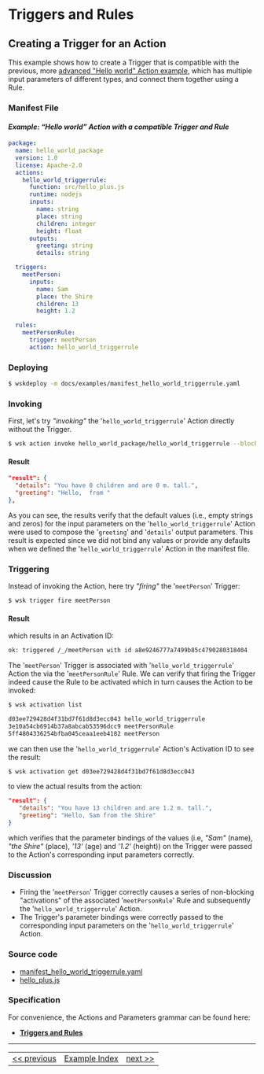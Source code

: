 <!--
#
# Licensed to the Apache Software Foundation (ASF) under one or more contributor
# license agreements.  See the NOTICE file distributed with this work for additional
# information regarding copyright ownership.  The ASF licenses this file to you
# under the Apache License, Version 2.0 (the # "License"); you may not use this
# file except in compliance with the License.  You may obtain a copy of the License
# at:
#
# http://www.apache.org/licenses/LICENSE-2.0
#
# Unless required by applicable law or agreed to in writing, software distributed
# under the License is distributed on an "AS IS" BASIS, WITHOUT WARRANTIES OR
# CONDITIONS OF ANY KIND, either express or implied.  See the License for the
# specific language governing permissions and limitations under the License.
#
-->

# Triggers and Rules

## Creating a Trigger for an Action
This example shows how to create a Trigger that is compatible with the previous, more [advanced "Hello world" Action example](wskdeploy_action_advanced_parms.md#actions), which has multiple input parameters of different types, and connect them together using a Rule.

### Manifest File
#### _Example: “Hello world” Action with a compatible Trigger and Rule_
```yaml
package:
  name: hello_world_package
  version: 1.0
  license: Apache-2.0
  actions:
    hello_world_triggerrule:
      function: src/hello_plus.js
      runtime: nodejs
      inputs:
        name: string
        place: string
        children: integer
        height: float
      outputs:
        greeting: string
        details: string

  triggers:
    meetPerson:
      inputs:
        name: Sam
        place: the Shire
        children: 13
        height: 1.2

  rules:
    meetPersonRule:
      trigger: meetPerson
      action: hello_world_triggerrule
```

### Deploying
```sh
$ wskdeploy -m docs/examples/manifest_hello_world_triggerrule.yaml
```

### Invoking
First, let's try _"invoking"_ the '```hello_world_triggerrule```' Action directly without the Trigger.
```sh
$ wsk action invoke hello_world_package/hello_world_triggerrule --blocking
```

#### Result
```json
"result": {
  "details": "You have 0 children and are 0 m. tall.",
  "greeting": "Hello,  from "
},
```
As you can see, the results verify that the default values (i.e., empty strings and zeros) for the input parameters on the '```hello_world_triggerrule```' Action were used to compose the '```greeting```' and '```details```' output parameters. This result is expected since we did not bind any values or provide any defaults when we defined the '```hello_world_triggerrule```' Action in the manifest file.

### Triggering

Instead of invoking the Action, here try _"firing"_ the '```meetPerson```' Trigger:
```sh
$ wsk trigger fire meetPerson
```

#### Result
which results in an Activation ID:
```sh
ok: triggered /_/meetPerson with id a8e9246777a7499b85c4790280318404
```

The '```meetPerson```' Trigger is associated with '```hello_world_triggerrule```' Action the via the '```meetPersonRule```' Rule. We can verify that firing the Trigger indeed cause the Rule to be activated which in turn causes the Action to be invoked:
```sh
$ wsk activation list

d03ee729428d4f31bd7f61d8d3ecc043 hello_world_triggerrule
3e10a54cb6914b37a8abcab53596dcc9 meetPersonRule
5ff4804336254bfba045ceaa1eeb4182 meetPerson
```

we can then use the '```hello_world_triggerrule```' Action's Activation ID to see the result:
```sh
$ wsk activation get d03ee729428d4f31bd7f61d8d3ecc043
```
to view the actual results from the action:
```json
"result": {
   "details": "You have 13 children and are 1.2 m. tall.",
   "greeting": "Hello, Sam from the Shire"
}
```

which verifies that the parameter bindings of the values (i.e, _"Sam"_ (name), _"the Shire"_ (place), _'13'_ (age) and _'1.2'_ (height)) on the Trigger were passed to the Action's corresponding input parameters correctly.

### Discussion
- Firing the '```meetPerson```' Trigger correctly causes a series of non-blocking "activations" of the associated '```meetPersonRule```' Rule and subsequently the '```hello_world_triggerrule```' Action.
- The Trigger's parameter bindings were correctly passed to the corresponding input parameters on the '```hello_world_triggerrule```' Action.

### Source code
- [manifest_hello_world_triggerrule.yaml](examples/manifest_hello_world_triggerrule.yaml)
- [hello_plus.js](examples/src/hello_plus.js)

### Specification
For convenience, the Actions and Parameters grammar can be found here:
- **[Triggers and Rules](https://github.com/apache/incubator-openwhisk-wskdeploy/blob/master/specification/html/spec_trigger_rule.md#triggers-and-rules)**

---
<!--
 Bottom Navigation
-->
<html>
<div align="center">
<table align="center">
  <tr>
    <td><a href="wskdeploy_sequence_basic.md#sequences">&lt;&lt;&nbsp;previous</a></td>
    <td><a href="programming_guide.md#guided-examples">Example Index</a></td>
    <td><a href="wskdeploy_triggerrule_trigger_bindings.md#triggers-and-rules">next&nbsp;&gt;&gt;</a></td>
  </tr>
</table>
</div>
</html>
